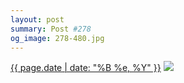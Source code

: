 ```yaml
---
layout: post
summary: Post #278
og_image: 278-480.jpg
---
```


<p>
  <time><a href="/278">{{ page.date | date: "%B %e, %Y" }}</a></time>
  <a href="/278"><img src="{{ site.assets_url }}/278-240.jpg" srcset="{{ site.assets_url }}/278-480.jpg 480w, {{ site.assets_url }}/278-360.jpg 360w, {{ site.assets_url }}/278-240.jpg 240w, {{ site.assets_url }}/278-120.jpg 120w" sizes="(min-width: 700px) 50vw, calc(100vw - 2rem)" /></a>
</p>
